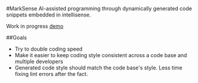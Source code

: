 #MarkSense
AI-assisted programming through dynamically generated code snippets embedded in intellisense.

Work in progress <a href="https://alexwalchli.github.io/marksense/demo">demo</a> 

##Goals
- Try to double coding speed
- Make it easier to keep coding style consistent across a code base and multiple developers
- Generated code style should match the code base's style. Less time fixing lint errors after the fact.